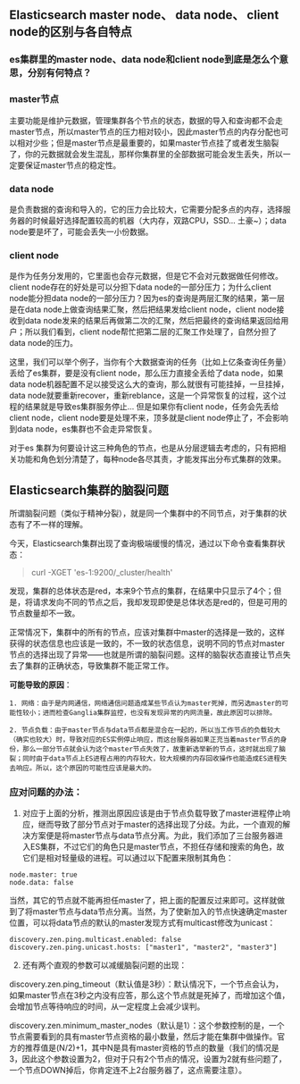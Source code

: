 ## Elasticsearch master node、 data node、 client node的区别与各自特点

### es集群里的master node、data node和client node到底是怎么个意思，分别有何特点？

### master节点

主要功能是维护元数据，管理集群各个节点的状态，数据的导入和查询都不会走master节点，所以master节点的压力相对较小，因此master节点的内存分配也可以相对少些；但是master节点是最重要的，如果master节点挂了或者发生脑裂了，你的元数据就会发生混乱，那样你集群里的全部数据可能会发生丢失，所以一定要保证master节点的稳定性。

### data node

是负责数据的查询和导入的，它的压力会比较大，它需要分配多点的内存，选择服务器的时候最好选择配置较高的机器（大内存，双路CPU，SSD... 土豪~）；data node要是坏了，可能会丢失一小份数据。

### client node

是作为任务分发用的，它里面也会存元数据，但是它不会对元数据做任何修改。client node存在的好处是可以分担下data node的一部分压力；为什么client node能分担data node的一部分压力？因为es的查询是两层汇聚的结果，第一层是在data node上做查询结果汇聚，然后把结果发给client node，client node接收到data node发来的结果后再做第二次的汇聚，然后把最终的查询结果返回给用户；所以我们看到，client node帮忙把第二层的汇聚工作处理了，自然分担了data node的压力。

这里，我们可以举个例子，当你有个大数据查询的任务（比如上亿条查询任务量）丢给了es集群，要是没有client node，那么压力直接全丢给了data node，如果data node机器配置不足以接受这么大的查询，那么就很有可能挂掉，一旦挂掉，data node就要重新recover，重新reblance，这是一个异常恢复的过程，这个过程的结果就是导致es集群服务停止... 但是如果你有client node，任务会先丢给client node，client node要是处理不来，顶多就是client node停止了，不会影响到data node，es集群也不会走异常恢复。

对于es 集群为何要设计这三种角色的节点，也是从分层逻辑去考虑的，只有把相关功能和角色划分清楚了，每种node各尽其责，才能发挥出分布式集群的效果。

## Elasticsearch集群的脑裂问题

所谓脑裂问题（类似于精神分裂），就是同一个集群中的不同节点，对于集群的状态有了不一样的理解。

今天，Elasticsearch集群出现了查询极端缓慢的情况，通过以下命令查看集群状态：

> curl -XGET 'es-1:9200/_cluster/health'

发现，集群的总体状态是red，本来9个节点的集群，在结果中只显示了4个；但是，将请求发向不同的节点之后，我却发现即使是总体状态是red的，但是可用的节点数量却不一致。

正常情况下，集群中的所有的节点，应该对集群中master的选择是一致的，这样获得的状态信息也应该是一致的，不一致的状态信息，说明不同的节点对master节点的选择出现了异常——也就是所谓的脑裂问题。这样的脑裂状态直接让节点失去了集群的正确状态，导致集群不能正常工作。

**可能导致的原因**：
```
1. 网络：由于是内网通信，网络通信问题造成某些节点认为master死掉，而另选master的可能性较小；进而检查Ganglia集群监控，也没有发现异常的内网流量，故此原因可以排除。

2. 节点负载：由于master节点与data节点都是混合在一起的，所以当工作节点的负载较大（确实也较大）时，导致对应的ES实例停止响应，而这台服务器如果正充当着master节点的身份，那么一部分节点就会认为这个master节点失效了，故重新选举新的节点，这时就出现了脑裂；同时由于data节点上ES进程占用的内存较大，较大规模的内存回收操作也能造成ES进程失去响应。所以，这个原因的可能性应该是最大的。
```

### 应对问题的办法：

1. 对应于上面的分析，推测出原因应该是由于节点负载导致了master进程停止响应，继而导致了部分节点对于master的选择出现了分歧。为此，一个直观的解决方案便是将master节点与data节点分离。为此，我们添加了三台服务器进入ES集群，不过它们的角色只是master节点，不担任存储和搜索的角色，故它们是相对轻量级的进程。可以通过以下配置来限制其角色：
```
node.master: true  
node.data: false 
```
当然，其它的节点就不能再担任master了，把上面的配置反过来即可。这样就做到了将master节点与data节点分离。当然，为了使新加入的节点快速确定master位置，可以将data节点的默认的master发现方式有multicast修改为unicast：
```
discovery.zen.ping.multicast.enabled: false  
discovery.zen.ping.unicast.hosts: ["master1", "master2", "master3"]  
```
2. 还有两个直观的参数可以减缓脑裂问题的出现：

discovery.zen.ping_timeout（默认值是3秒）：默认情况下，一个节点会认为，如果master节点在3秒之内没有应答，那么这个节点就是死掉了，而增加这个值，会增加节点等待响应的时间，从一定程度上会减少误判。

discovery.zen.minimum_master_nodes（默认是1）：这个参数控制的是，一个节点需要看到的具有master节点资格的最小数量，然后才能在集群中做操作。官方的推荐值是(N/2)+1，其中N是具有master资格的节点的数量（我们的情况是3，因此这个参数设置为2，但对于只有2个节点的情况，设置为2就有些问题了，一个节点DOWN掉后，你肯定连不上2台服务器了，这点需要注意）。





